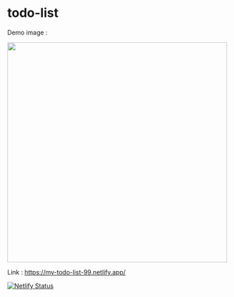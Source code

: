 
# todo-list

Demo image : 

<img src="https://user-images.githubusercontent.com/79257444/122863174-f7e03b00-d33f-11eb-9006-5d471e7e11e0.png" width="500px">

Link : https://my-todo-list-99.netlify.app/

[![Netlify Status](https://api.netlify.com/api/v1/badges/e7fc0e9c-3800-43b8-8130-ad948b0e4649/deploy-status)](https://app.netlify.com/sites/my-todo-list-99/deploys)
